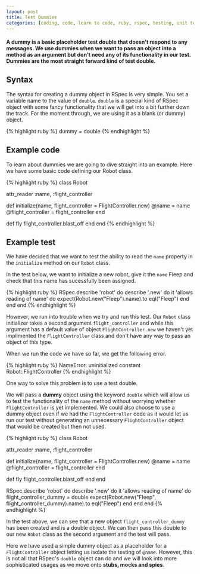```yaml
---
layout: post
title: Test Dummies
categories: [coding, code, learn to code, ruby, rspec, testing, unit test, double, dummy]
---
```

#### A dummy is a basic placeholder test double that doesn't respond to any messages. We use dummies when we want to pass an object into a method as an argument but don't need any of its functionality in our test. Dummies are the most straight forward kind of test double.

## Syntax
The syntax for creating a dummy object in RSpec is very simple. You set a variable name to the value of `double`. `double` is a special kind of RSpec object with some fancy functionality that we will get into a bit further down the track. For the moment through, we are using it as a blank (or dummy) object.

{% highlight ruby %}
dummy = double
{% endhighlight %}
## Example code
To learn about dummies we are going to dive straight into an example. Here we have some basic code defining our Robot class.

{% highlight ruby %}
class Robot

  attr_reader :name, :flight_controller

  def initialize(name, flight_controller = FlightController.new)
    @name = name
    @flight_controller = flight_controller
  end

  def fly
    flight_controller.blast_off
  end
end
{% endhighlight %}
## Example test
We have decided that we want to test the ability to read the `name` property in the `initialize` method on our `Robot` class.

In the test below, we want to initialize a new robot, give it the `name` Fleep and check that this name has sucessfully been assigned.

{% highlight ruby %}
RSpec.describe 'robot' do
  describe '.new' do
    it 'allows reading of name' do
      expect(Robot.new("Fleep").name).to eql("Fleep")
    end
  end
end
{% endhighlight %}

However, we run into trouble when we try and run this test. Our `Robot` class initializer takes a second argument `flight_controller` and while this argument has a default value of object `FlightController.new` we haven't yet implimented the `FlightController` class and don't have any way to pass an object of this type.

When we run the code we have so far, we get the following error.

{% highlight ruby %}
     NameError:
       uninitialized constant Robot::FlightController
{% endhighlight %}

One way to solve this problem is to use a test double.

We will pass a **dummy** object using the keyword `double` which will allow us to test the functionality of the `name` method without worrying whether `FlightController` is yet implemented. We could also choose to use a dummy object even if we had the `FlightController` code as it would let us run our test without generating an unnecessary `FlightController` object that would be created but then not used.

{% highlight ruby %}
class Robot

  attr_reader :name, :flight_controller

  def initialize(name, flight_controller = FlightController.new)
    @name = name
    @flight_controller = flight_controller
  end

  def fly
    flight_controller.blast_off
  end
end

RSpec.describe 'robot' do
  describe '.new' do
    it 'allows reading of name' do
      flight_controller_dummy = double
      expect(Robot.new("Fleep", flight_controller_dummy).name).to eql("Fleep")
    end
  end
end
{% endhighlight %}

In the test above, we can see that a new object `flight_controller_dummy` has been created and is a double object. We can then pass this double to our new `Robot` class as the second argument and the test will pass.

Here we have used a simple dummy object as a placeholder for a `FlightController` object letting us isolate the testing of `@name`. However, this is not all that RSpec's `double` object can do and we will look into more sophisticated usages as we move onto **stubs, mocks and spies**.
